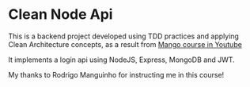 # Clean Node Api

This is a backend project developed using TDD practices and applying Clean Architecture concepts, as a result from
[Mango course in Youtube](https://www.youtube.com/watch?v=vV1wQ6GFH0A&list=PL9aKtVrF05DyEwK5kdvzrYXFdpZfj1dsG&ab_channel=Mango)

It implements a login api using NodeJS, Express, MongoDB and JWT.

My thanks to Rodrigo Manguinho for instructing me in this course!